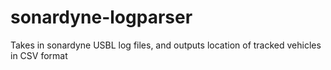 # sonardyne-logparser
Takes in sonardyne USBL log files, and outputs location of tracked vehicles in CSV format
